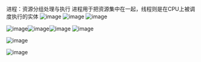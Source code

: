 进程：资源分组处理与执行
进程用于把资源集中在一起，线程则是在CPU上被调度执行的实体
![image](https://user-images.githubusercontent.com/107925483/228170844-04896474-ec36-4d1c-940c-d33632c273c2.png)
![image](https://user-images.githubusercontent.com/107925483/228171584-829b7a65-a637-4294-b63e-5db28ff91c46.png)
![image](https://user-images.githubusercontent.com/107925483/228178277-84fd3bae-4d0f-4e38-9102-1cc89af4e8f1.png)


![image](https://user-images.githubusercontent.com/107925483/228420184-93f94535-c348-4586-b23c-6b2ac6b2c238.png)![image](https://user-images.githubusercontent.com/107925483/228420210-cd24777c-4bf3-490b-bc1a-0fce45e377e3.png)![image](https://user-images.githubusercontent.com/107925483/228420312-6b9cfee0-fa76-41b6-9e4d-17217c161444.png)
![image](https://user-images.githubusercontent.com/107925483/228420376-9f6f2fda-fbdc-4b5a-8147-82679999f09b.png)



![image](https://user-images.githubusercontent.com/107925483/228454012-a2335e60-5723-4539-9abf-86a038d7a451.png)

![image](https://user-images.githubusercontent.com/107925483/228467797-1c685274-ff0b-4d97-b819-ee107cde9b39.png)

